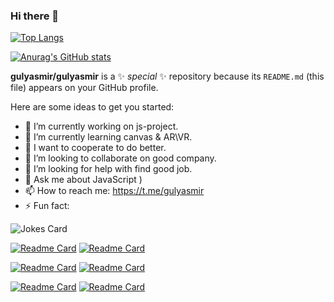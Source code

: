 ### Hi there 👋

[![Top Langs](https://github-readme-stats.vercel.app/api/top-langs/?username=gulyasmir&layout=compact)](https://github.com/anuraghazra/github-readme-stats)


[![Anurag's GitHub stats](https://github-readme-stats.vercel.app/api?username=gulyasmir)](https://github.com/anuraghazra/github-readme-stats)


**gulyasmir/gulyasmir** is a ✨ _special_ ✨ repository because its `README.md` (this file) appears on your GitHub profile.

Here are some ideas to get you started:

- 🔭 I’m currently working on  js-project.
- 🌱 I’m currently learning canvas & AR\VR.
- 👋 I want to cooperate  to do better.
- 👯 I’m looking to collaborate on good company.
- 🤔 I’m looking for help with  find good job.
- 💬 Ask me about JavaScript )
- 📫 How to reach me: https://t.me/gulyasmir
- ⚡ Fun fact: 

 ![Jokes Card](https://readme-jokes.vercel.app/api)
 
 [![Readme Card](https://github-readme-stats.vercel.app/api/pin/?username=gulyasmir&repo=directory-backendApi)](https://github.com/gulyasmir/directory-backendApi)
 [![Readme Card](https://github-readme-stats.vercel.app/api/pin/?username=gulyasmir&repo=directory-frontend )](https://github.com/gulyasmir/directory-frontend )

[![Readme Card](https://github-readme-stats.vercel.app/api/pin/?username=gulyasmir&repo=septy-test-api)](https://github.com/gulyasmir/septy-test)
[![Readme Card](https://github-readme-stats.vercel.app/api/pin/?username=gulyasmir&repo=septy-test )](https://github.com/gulyasmir/septy-test)

[![Readme Card](https://github-readme-stats.vercel.app/api/pin/?username=gulyasmir&repo=transport)](https://github.com/gulyasmir/transport)
[![Readme Card](https://github-readme-stats.vercel.app/api/pin/?username=gulyasmir&repo=parserPDD)](https://github.com/gulyasmir/parserPDD)

